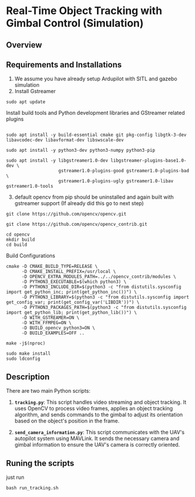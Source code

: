 
# Real-Time Object Tracking with Gimbal Control (Simulation)

## Overview

## Requirements and Installations
1. We assume you have already setup Ardupilot with SITL and gazebo simulation
2. Install Gstreamer

```
sudo apt update
```

Install build tools and Python development libraries and GStreamer related plugins
```

sudo apt install -y build-essential cmake git pkg-config libgtk-3-dev libavcodec-dev libavformat-dev libswscale-dev

sudo apt install -y python3-dev python3-numpy python3-pip

sudo apt install -y libgstreamer1.0-dev libgstreamer-plugins-base1.0-dev \
                    gstreamer1.0-plugins-good gstreamer1.0-plugins-bad \
                    gstreamer1.0-plugins-ugly gstreamer1.0-libav gstreamer1.0-tools
```

3. default opencv from pip should be uninstalled and again built with gstreamer support (If already did this go to next step)
```
git clone https://github.com/opencv/opencv.git
```

```
git clone https://github.com/opencv/opencv_contrib.git
```

```
cd opencv
mkdir build
cd build
```

Build Configurations
```
cmake -D CMAKE_BUILD_TYPE=RELEASE \
      -D CMAKE_INSTALL_PREFIX=/usr/local \
      -D OPENCV_EXTRA_MODULES_PATH=../../opencv_contrib/modules \
      -D PYTHON3_EXECUTABLE=$(which python3) \
      -D PYTHON3_INCLUDE_DIR=$(python3 -c "from distutils.sysconfig import get_python_inc; print(get_python_inc())") \
      -D PYTHON3_LIBRARY=$(python3 -c "from distutils.sysconfig import get_config_var; print(get_config_var('LIBDIR'))") \
      -D PYTHON3_PACKAGES_PATH=$(python3 -c "from distutils.sysconfig import get_python_lib; print(get_python_lib())") \
      -D WITH_GSTREAMER=ON \
      -D WITH_FFMPEG=ON \
      -D BUILD_opencv_python3=ON \
      -D BUILD_EXAMPLES=OFF ..

```

```
make -j$(nproc)
```

```
sudo make install
sudo ldconfig
```



## Description
There are two main Python scripts:

1. **`tracking.py`**: This script handles video streaming and object tracking. It uses OpenCV to process video frames, applies an object tracking algorithm, and sends commands to the gimbal to adjust its orientation based on the object's position in the frame.

2. **`send_camera_information.py`**: This script communicates with the UAV's autopilot system using MAVLink. It sends the necessary camera and gimbal information to ensure the UAV's camera is correctly oriented.


## Runing the scripts
just run

  ```bash run_tracking.sh```